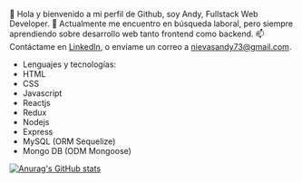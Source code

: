👋 Hola y bienvenido a mi perfil de Github, soy Andy, Fullstack Web Developer.
🌱 Actualmente me encuentro en búsqueda laboral, pero siempre aprendiendo sobre desarrollo web tanto frontend como backend.
📫 Contáctame en [LinkedIn](https://www.linkedin.com/in/andy-nievas), o envíame un correo a nievasandy73@gmail.com.

- Lenguajes y tecnologías:
- HTML
- CSS
- Javascript
- Reactjs
- Redux
- Nodejs
- Express
- MySQL (ORM Sequelize)
- Mongo DB (ODM Mongoose)

<!---
andynievas/andynievas is a ✨ special ✨ repository because its `README.md` (this file) appears on your GitHub profile.
You can click the Preview link to take a look at your changes.
--->

[![Anurag's GitHub stats](https://github-readme-stats.vercel.app/api?username=andynievas&show_icons=true&theme=radical)](https://github.com/anuraghazra/github-readme-stats)
